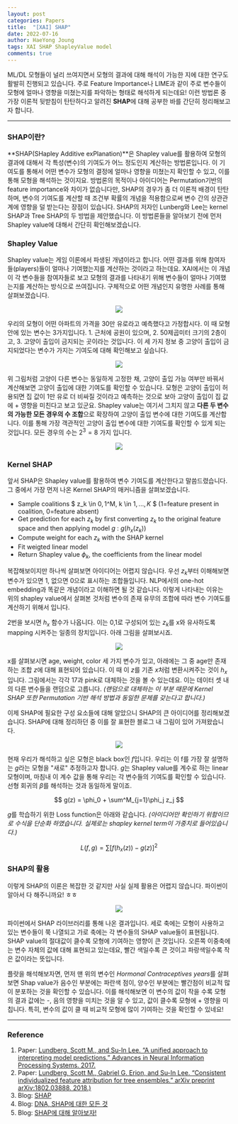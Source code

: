 ```yaml
---
layout: post
categories: Papers
title:  "[XAI] SHAP"
date: 2022-07-16
author: HaeYong Joung
tags: XAI SHAP ShapleyValue model
comments: true
---
```


ML/DL 모형들이 널리 쓰여지면서 모형의 결과에 대해 해석이 가능한 지에 대한 연구도 활발히 진행되고 있습니다.
주로 Feature Importance나 LIME과 같이 주로 변수들이 모형에 얼마나 영향을 미쳤는지를 파악하는 형태로 해석하게 되는데요! 이런 방법론 중 가장 이론적 뒷받침이 탄탄하다고 알려진 **SHAP**에 대해 공부한 바를 간단히 정리해보고자 합니다.

- - -

### SHAP이란?
**SHAP(SHapley Additive exPlanation)**은 Shapley value를 활용하여 모형의 결과에 대해서 각 특성(변수)의 기여도가 어느 정도인지 계산하는 방법론입니다. 이 기여도를 통해서 어떤 변수가 모형의 결정에 얼마나 영향을 미쳤는지 확인할 수 있고, 이를 통해 모형을 해석하는 것이지요. 방법론의 목적이나 아이디어는 Permutation기반의 feature importance와 차이가 없습니다만, SHAP의 경우가 좀 더 이론적 배경이 탄탄하며, 변수의 기여도를 계산할 때 조건부 확률의 개념을 적용함으로써 변수 간의 상관관계에 영향을 덜 받는다는 장점이 있습니다. SHAP의 저자인 Lunberg와 Lee는 kernel SHAP과 Tree SHAP의 두 방법을 제안했습니다. 이 방법론들을 알아보기 전에 먼저 Shapley value에 대해서 간단히 확인해보겠습니다.

### Shapley Value
Shapley value는 게임 이론에서 파생된 개념이라고 합니다. 어떤 결과를 위해 참여자들(players)들이 얼마나 기여했는지를 계산하는 것이라고 하는데요. XAI에서는 이 개념이 각 변수들을 참여자들로 보고 모형의 결과를 나타내기 위해 변수들이 얼마나 기여했는지를 계산하는 방식으로 쓰여집니다. 구체적으로 어떤 개념인지 유명한 사례를 통해 살펴보겠습니다.

<p align="center">
  <img src="https://decision-J.github.io/assets/Post Images/Shapley1.png"/>
</p>

우리의 모형이 어떤 아파트의 가격을 30만 유로라고 예측했다고 가정합시다. 이 때 모형 안에 있는 변수는 3가지입니다. 1. 근처에 공원이 있으며, 2. 50제곱미터 크기의 2층이고, 3. 고양이 출입이 금지되는 곳이라는 것입니다. 이 세 가지 정보 중 고양이 출입이 금지되었다는 변수가 가지는 기여도에 대해 확인해보고 싶습니다.

<p align="center">
  <img src="https://decision-J.github.io/assets/Post Images/Shapley2.png"/>
</p>

위 그림처럼 고양이 다른 변수는 동일하게 고정한 채, 고양이 출입 가능 여부만 바꿔서 계산해보면 고양이 출입에 대한 기여도를 확인할 수 있습니다. 모형은 고양이 출입이 허용되면 집 값이 1만 유로 더 비싸질 것이라고 예측하는 것으로 보아 고양이 출입이 집 값에 + 영향을 미친다고 보고 있군요.
Shapley value는 여기서 그치지 않고 **다른 두 변수의 가능한 모든 경우의 수 조합**으로 확장하여 고양이 출입 변수에 대한 기여도를 계산합니다. 이를 통해 가장 객관적인 고양이 출입 변수에 대한 기여도를 확인할 수 있게 되는 것입니다. 모든 경우의 수는 $2^3=8$ 가지 입니다. 

<p align="center">
  <img src="https://decision-J.github.io/assets/Post Images/Shapley3.png"/>
</p>




### Kernel SHAP
앞서 SHAP은 Shapley value를 활용하여 변수 기여도를 계산한다고 말씀드렸습니다. 그 중에서 가장 먼저 나온 Kernel SHAP의 매커니즘을 살펴보겠습니다.

* Sample coalitions $ z_k \in ${0,1}$^M, k \in ${1,...,K}$ $ (1=feature present in coalition, 0=feature absent)
* Get prediction for each $z_k$ by first converting $z_k$ to the original feature space and then applying model $g$ : $g(h_x(z_k))$
* Compute weight for each $z_k$ with the SHAP kernel
* Fit weigted linear model
* Return Shapley value $\phi_k$, the coefficients from the linear model

복잡해보이지만 하나씩 살펴보면 아이디어는 어렵지 않습니다. 우선 $z_k$부터 이해해보면 변수가 있으면 1, 없으면 0으로 표시하는 조합들입니다. NLP에서의 one-hot embedding과 똑같은 개념이라고 이해하면 될 것 같습니다. 이렇게 나타내는 이유는 위의 shapley value에서 살펴본 것처럼 변수의 존재 유무의 조합에 따라 변수 기여도를 계산하기 위해서 입니다. 

2번을 보시면 $h_x$ 함수가 나옵니다. 이는 0,1로 구성되어 있는 $z_k$를 x와 유사하도록 mapping 시켜주는 일종의 장치입니다. 아래 그림을 살펴보시죠.

<p align="center">
  <img src="https://decision-J.github.io/assets/Post Images/SHAP.png"/>
</p>

x를 살펴보시면 age, weight, color 세 가지 변수가 있고, 아래에는 그 중 age만 존재하는 조합 $z$에 대해 표현되어 있습니다. 이 때 이 $z$를 기존 $x$처럼 변환시켜주는 것이 $h_x$입니다. 그림에서는 각각 17과 pink로 대체하는 것을 볼 수 있는데요. 이는 데이터 셋 내의 다른 변수들을 랜덤으로 고릅니다. *(랜덤으로 대체하는 이 부분 때문에 Kernel SHAP 또한 Permutation 기반 해석 방법과 동일한 문제를 갖는다고 합니다.)*

이제 SHAP에 필요한 구성 요소들에 대해 알았으니 SHAP의 큰 아이디어를 정리해보겠습니다. SHAP에 대해 정리하던 중 이를 잘 표현한 블로그 내 그림이 있어 가져왔습니다.

<p align="center">
  <img src="https://decision-J.github.io/assets/Post Images/SHAP2.png"/>
</p>

현재 우리가 해석하고 싶은 모형은 black box인 $f$입니다. 우리는 이 f를 가장 잘 설명하는 $g$라는 모형을 "새로" 추정하고자 합니다. $g$는 Shapley value를 계수로 하는 linear 모형이며, 마침내 이 계수 값을 통해 우리는 각 변수들의 기여도를 확인할 수 있습니다. 선형 회귀의 $\beta$를 해석하는 것과 동일하게 말이죠.

$$
g(z) = \phi_0 + \sum^M_{j=1}\phi_j z_j 
$$

$g$를 학습하기 위한 Loss function은 아래와 같습니다. *(아이디어만 확인하기 위함이므로 수식을 단순화 하였습니다. 실제로는 shapley kernel term이 가중치로 들어있습니다.)*

$$
L(f, g) = \sum[f(h_x(z))-g(z)]^2
$$

### SHAP의 활용
이렇게 SHAP의 이론은 복잡한 것 같지만 사실 실제 활용은 어렵지 않습니다. 파이썬이 알아서 다 해주니까요! ㅎㅎ

<p align="center">
  <img src="https://decision-J.github.io/assets/Post Images/SHAP3.png"/>
</p>

파이썬에서 SHAP 라이브러리를 통해 나온 결과입니다. 세로 축에는 모형이 사용하고 있는 변수들이 쭉 나열되고 가로 축에는 각 변수들의 SHAP value들이 표현됩니다. SHAP value의 절대값이 클수록 모형에 기여하는 영향이 큰 것입니다. 오른쪽 이중축에는 변수 자체의 값에 대해 표현되고 있는데요, 빨간 색일수록 큰 것이고 파랑색일수록 작은 값이라는 뜻입니다. 

플랏을 해석해보자면, 먼저 맨 위의 변수인 *Hormonal Contraceptives years*를 살펴보면 Shap value가 음수인 부분에는 파란색 점이, 양수인 부분에는 빨간점이 비교적 많이 분포하는 것을 확인할 수 있습니다. 이를 해석해보면 이 변수의 값이 작을 수록 모형의 결과 값에는 -, 음의 영향을 미치는 것을 알 수 있고, 값이 클수록 모형에 + 영향을 미칩니다. 특히, 변수의 값이 클 때 비교적 모형에 많이 기여하는 것을 확인할 수 있네요! 

- - -
### Reference

1. Paper: [Lundberg, Scott M., and Su-In Lee. “A unified approach to interpreting model predictions.” Advances in Neural Information Processing Systems. 2017.](https://arxiv.org/abs/1705.07874)
2. Paper: [Lundberg, Scott M., Gabriel G. Erion, and Su-In Lee. “Consistent individualized feature attribution for tree ensembles.” arXiv preprint arXiv:1802.03888. 2018.)](https://arxiv.org/abs/1802.03888)
3. Blog: [SHAP](https://christophm.github.io/interpretable-ml-book/shap.html) 
4. Blog: [DNA, SHAP에 대한 모든 것](https://datanetworkanalysis.github.io/2019/12/24/shap2#fnref:1)
5. Blog: [SHAP에 대해 알아보자!](https://moondol-ai.tistory.com/378)



